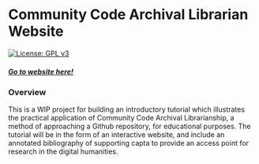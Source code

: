 # Community Code Archival Librarian Website 

[![License: GPL v3](https://img.shields.io/badge/License-GPLv3-blue.svg)](https://www.gnu.org/licenses/gpl-3.0)


##### **[Go to website here!](https://johnsc1.github.io/ccal-web/)**

### Overview 

This is a WIP project for building an introductory tutorial which illustrates the practical application of Community Code Archival Librarianship, a method of approaching a Github repository, for educational purposes. The tutorial will be in the form of an interactive website, and include an annotated bibliography of supporting capta to provide an access point for research in the digital humanities. 
